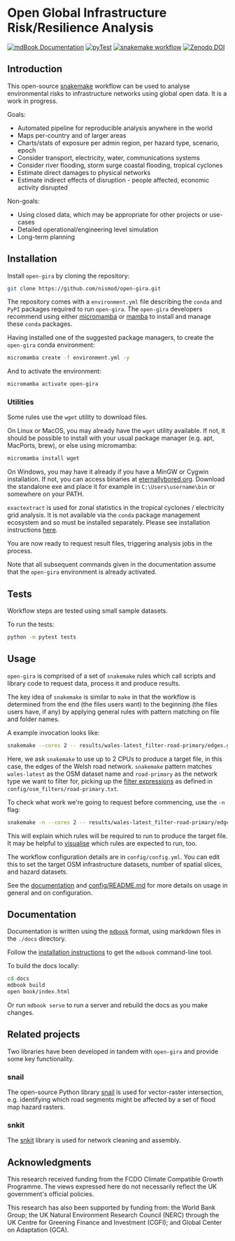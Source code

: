 # Open Global Infrastructure Risk/Resilience Analysis

[![mdBook Documentation](https://github.com/nismod/open-gira/actions/workflows/docs.yml/badge.svg?branch=main)](https://nismod.github.io/open-gira)
[![pyTest](https://github.com/nismod/open-gira/actions/workflows/test.yml/badge.svg?branch=main)](https://github.com/nismod/open-gira/actions/workflows/test.yml)
[![snakemake workflow](https://img.shields.io/badge/snakemake-open--gira-informational)](https://snakemake.github.io/snakemake-workflow-catalog/?usage=nismod/open-gira)
[![Zenodo DOI](https://zenodo.org/badge/DOI/10.5281/zenodo.14537079.svg)](https://doi.org/10.5281/zenodo.14537079)

## Introduction

This open-source [snakemake](https://snakemake.readthedocs.io/en/stable/)
workflow can be used to analyse environmental risks to infrastructure
networks using global open data. It is a work in progress.

Goals:

- Automated pipeline for reproducible analysis anywhere in the world
- Maps per-country and of larger areas
- Charts/stats of exposure per admin region, per hazard type, scenario, epoch
- Consider transport, electricity, water, communications systems
- Consider river flooding, storm surge coastal flooding, tropical cyclones
- Estimate direct damages to physical networks
- Estimate indirect effects of disruption - people affected, economic activity disrupted

Non-goals:

- Using closed data, which may be appropriate for other projects or use-cases
- Detailed operational/engineering level simulation
- Long-term planning

## Installation

Install `open-gira` by cloning the repository:

```bash
git clone https://github.com/nismod/open-gira.git
```

The repository comes with a `environment.yml` file describing the `conda` and
`PyPI` packages required to run `open-gira`. The `open-gira` developers
recommend using either [micromamba](https://mamba.readthedocs.io/en/latest/user_guide/micromamba.html#micromamba)
or [mamba](https://mamba.readthedocs.io/en/latest/index.html) to install and
manage these `conda` packages.

Having installed one of the suggested package managers, to create the
`open-gira` conda environment:

```bash
micromamba create -f environment.yml -y
```

And to activate the environment:

```bash
micromamba activate open-gira
```

### Utilities

Some rules use the `wget` utility to download files.

On Linux or MacOS, you may already have the `wget` utility available. If not,
it should be possible to install with your usual package manager (e.g. apt,
MacPorts, brew), or else using micromamba:

```bash
micromamba install wget
```

On Windows, you may have it already if you have a MinGW or Cygwin installation.
If not, you can access binaries at [eternallybored.org](https://eternallybored.org/misc/wget/).
Download the standalone exe and place it for example in `C:\Users\username\bin`
or somewhere on your PATH.

`exactextract` is used for zonal statistics in the tropical cyclones /
electricity grid analysis. It is not available via the `conda` package
management ecosystem and so must be installed separately. Please see
installation instructions [here](https://github.com/isciences/exactextract).

You are now ready to request result files, triggering analysis jobs in the
process.

Note that all subsequent commands given in the documentation assume that the
`open-gira` environment is already activated.

## Tests

Workflow steps are tested using small sample datasets.

To run the tests:

```bash
python -m pytest tests
```

## Usage

`open-gira` is comprised of a set of `snakemake` rules which call scripts and
library code to request data, process it and produce results.

The key idea of `snakemake` is similar to `make` in that the workflow is
determined from the end (the files users want) to the beginning (the files
users have, if any) by applying general rules with pattern matching on file and
folder names.

A example invocation looks like:

```bash
snakemake --cores 2 -- results/wales-latest_filter-road-primary/edges.gpq
```

Here, we ask `snakemake` to use up to 2 CPUs to produce a target file, in this
case, the edges of the Welsh road network. `snakemake` pattern matches
`wales-latest` as the OSM dataset name and `road-primary` as the network
type we want to filter for, picking up the [filter expressions](https://docs.osmcode.org/osmium/latest/osmium-tags-filter.html#filter-expressions) as defined in `config/osm_filters/road-primary.txt`.

To check what work we're going to request before commencing, use the `-n` flag:

```bash
snakemake -n --cores 2 -- results/wales-latest_filter-road-primary/edges.gpq
```

This will explain which rules will be required to run to produce the target
file. It may be helpful to [visualise](https://snakemake.readthedocs.io/en/stable/executing/cli.html#visualization)
which rules are expected to run, too.

The workflow configuration details are in `config/config.yml`. You can edit
this to set the target OSM infrastructure datasets, number of spatial slices, and
hazard datasets.

See the [documentation](https://nismod.github.io/open-gira/)
and [config/README.md](https://github.com/nismod/open-gira/blob/main/config/README.md)
for more details on usage in general and on configuration.

## Documentation

Documentation is written using the [`mdbook`](https://rust-lang.github.io/mdBook/index.html)
format, using markdown files in the `./docs` directory.

Follow the [installation instructions](https://rust-lang.github.io/mdBook/guide/installation.html)
to get the `mdbook` command-line tool.

To build the docs locally:

```bash
cd docs
mdbook build
open book/index.html
```

Or run `mdbook serve` to run a server and rebuild the docs as you make changes.

## Related projects

Two libraries have been developed in tandem with `open-gira` and provide some
key functionality.

### snail

The open-source Python library [snail](https://github.com/nismod/snail)
is used for vector-raster intersection, e.g. identifying which road segments
might be affected by a set of flood map hazard rasters.

### snkit

The [snkit](https://github.com/tomalrussell/snkit) library is used for
network cleaning and assembly.

## Acknowledgments

This research received funding from the FCDO Climate Compatible Growth
Programme. The views expressed here do not necessarily reflect the UK
government's official policies.

This research has also been supported by funding from: the World Bank
Group; the UK Natural Environment Research Council (NERC) through
the UK Centre for Greening Finance and Investment (CGFI); and Global 
Center on Adaptation (GCA).
